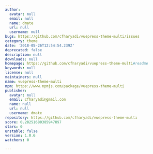 ```yaml
---
author:
  avatar: null
  email: null
  name: dmate
  url: null
  username: null
bugs: https://github.com/cfharyadi/vuepress-theme-multi/issues
category: theme
date: '2018-05-26T12:54:54.239Z'
deprecated: false
description: null
downloads: null
homepage: https://github.com/cfharyadi/vuepress-theme-multi#readme
keywords: null
license: null
maintainers: null
name: vuepress-theme-multi
npm: https://www.npmjs.com/package/vuepress-theme-multi
publisher:
  avatar: null
  email: cfharyadi@gmail.com
  name: null
  url: null
  username: dmate
repository: https://github.com/cfharyadi/vuepress-theme-multi
score: 0.28251680385947897
stars: 0
unstable: false
version: 1.0.6
watchers: 0

---
```


